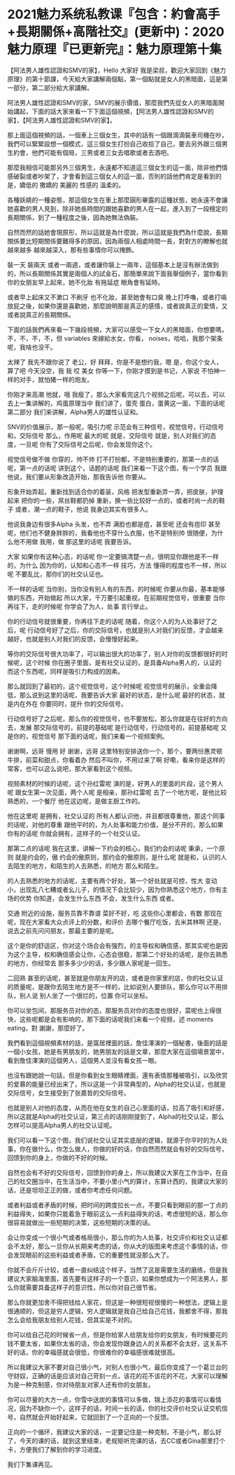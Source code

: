 # 2021魅力系统私教课『包含：約會高手+長期關係+高階社交』(更新中)：2020魅力原理『已更新完』：魅力原理第十集

【阿法男人雄性認證和SMV的家】，Hello 大家好 我是梁叔，歡迎大家回到《魅力原理》的第十節課，今天給大家講解兩個點，第一個點就是女人的黑暗面，這是第一部分，第二部分給大家講解。

阿法男人雄性認證和SMV的家，SMV的展示價值，那麼我們先從女人的黑暗面開始講起，下面的話大家來看一下下面這個視頻，【阿法男人雄性認證和SMV的家】，【阿法男人雄性認證和SMV的家】。

那上面這個視頻的話，一個車上三個女生，其中的話有一個跟滴滴裝車司機在吵，我們可以緊緊設想一個模式，這三個女生打扮自己收拾了自己，要去另外跟三個男生約會，他們可能有個局，三男或者三女去唱歌或者去酒吧。

那麼我相信可能那另外三個男生，永遠都不知道這三個女生的這一面，除非他們情感破裂或者吵架了，才會看到這三個女人的這一面，否則的話他們肯定是看到的是，嬌低的 撒嬌的 美麗的 性感的 溫柔的。

各種妖嬈的一種姿態，那這個女生在車上那麼圓形畢露的這種狀態，她永遠不會讓她喜歡的男人見到，除非她長時間的跟她喜歡的男人在一起，進入到了一段穩定的長期關係，到了一種程度之後，因為她無法偽裝。

自然而然的話她會現原形，所以這就是為什麼說，所以這就是我們為什麼說，長期關係要比短期關係要難得多的原因，因為兩個人相處時間一長，對對方的瞭解也就越來越多 越來越深入，那有些事情你可以掩飾。

裝一天 裝兩天 或者一兩週，或者讓你裝上一兩年，這個基本上是沒有辦法做到的，所以長期關係其實是兩個人的試金石，那簡單來說下面我舉個例子，當你看到你的女朋友早上起來，她不化妝 有拖延症 眼角會有延時。

或者早上起床又不漱口 不刷牙 也不化妝，甚至她會有口臭 晚上打呼嚕，或者打嗝 放屁之後，如果你還是喜歡她，那麼說明那是真正的感情，或者說真正的愛情，又或者說真正的長期關係。

下面的話我們再來看一下幾段視頻，大家可以感受一下女人的黑暗面，你想要嗎，不，不，不，不，但 variables 來嫁給水女，你看， noises，哈哈，我那个架条呢，我啥也没干。

太辣了 我先不跟你说了 老公，好 拜拜，你是不是想约我，嗯 是，你这个女人，算了吧 今天没空，我 我 哎 美女 你等一下，你刚才摸到是书记，人家说 不怕神一样的对手，就怕猪一样的炮友。

你刚才来高潮 他就，哦 我瘦了，那么大家看完这几个视频之后呢，可以去，可以去上一集讲解的，鸡蛋原理当中 我们讲了，蛋壳 蛋白，蛋黄这一面，下面的话呢 第二部分 我们来讲解，Alpha男人的雄性认证和。

SNV的价值展示，那一般呢，吸引力呢 示范会有三种信号，视觉信号，行动信号和，交际信号 那么，作用呢 最大的呢 就是，交际信号 就是，别人对我们的态度，一旦呢 你有了交际信号之后呢，你会发现你这个。

视觉信号做不做 你穿的，帅不帅 打不打扮都，不是特别重要的，那第一点的话呢，第一点的话呢 讲到这个，话题的话呢 我们来看一下这个图，有一个学员 我跟他说，我们要从形象改造开始，那我告诉他 你要从。

形象开始弄起，重新找到适合你的着装，风格 把发型重新弄一弄，把皮肤，护理起来 把你的一些，屌丝鞋都扔掉 重新，换一些比较好一点的，或者时尚一点的鞋子 或者，潮一点的鞋子，他说 我身边其实有很多人。

他说我身边有很多Alpha 头发，也不弄 满脸也都是痘，甚至呢 还会有痘印 甚至呢，他们也不健身胖胖的，我看他也不穿什么衣服，也不是特别帅 很随便，为什么他不用做 我用，做 那这里的话呢 我要告诉。

大家 如果你有这种心态，的话呢 你一定要搞清楚一点，很明显你跟他是不一样的，为什么 因为你的，认知和心态不一样 技巧，方法 懂得的程度也不一样，所以呢 不要乱比，那你们的社交认证也。

不一样的话呢 当你别，当你没有别人有的东西，的时候呢 你要从你最，基本能够做的东西，开始做起 所以大家，千万要引起重视，在前期视觉信号，很重要 当你再往下，走的时候呢 你学会了为人，处事 言行举止。

你的行动信号就很重要，你再往下走的话呢 随着，你这个人的为人处事好了之后，呢 行动信号好了之后，你的交际信号，也就是别人对我们的反馈，才会越来越好，也就是别人对我们的反馈，会慢慢好起来。

等你的交际信号很大功率了，可以输出很大的功率了，别人对你的反馈都很好的时候呢，这个时候 你在圈子里面，是有社交认证的，是具备Alpha男人的，认证的 而这个东西呢，同样是吸引力构成的因素。

那么就回到了最初的，这个视觉信号，这个时候呢 视觉信号的展示，全重会降低，那么说到这里的话呢，我要告诉大家 最好的状态，是什么呢 最好的状态，就是内在外在 你要同时，提升 你的交际信号。

行动信号好了之后呢，那么你的视觉信号，也不要放松，那么你就是在往好的方向去，发展 那交际信号的，前提的基础呢 是行动信号，行动信号的，前提基础呢 又是你的，视觉信号 那下面的话呢，我们来看一个视频案例。

谢谢啊，远哥 慢用 好 谢谢，远哥 这里特别安排送你一个，那个，要两份惠灵顿牛排，前菜和甜点，你看着办 然后不叫你，不用过来了啊 好嘞，看来你是这样的常客，也可以这么说吧，那大家看到这个视频。

视频素材的时候的话呢，这个孙红雷呢 演的是，好男人的里面的片段，这个男人呢 跟女生第一次见面，两个人呢 是相亲，那孙红雷呢 去了一个地方呢，是他比较熟悉的，一个餐厅 他在这边呢，是做主厨工作的。

他在这里呢 是拥有，社交认证的 所有人都认识他，并且都很尊重他，那这个同事的话呢，对他的尊重 跟他平时的，为人处事和能力价值，是分不开的，那么如果你有的话呢 你就会拥有，这样子的一个社交认证。

那第二点的话呢 我在这里，讲解一下约会的核心，我们约会的话呢 秉承，一个原则 就是约会的，傲 约会的傲原则，那约会的傲原则，是什么呢 就是和，认识的人去陌生的地方，和陌生的人去熟悉，的地方 那么和陌生。

的人去熟悉的地方的话呢，主要有两个好处，第一个好处就是可控，性大 变动小，出现乱八七糟或者幺儿子，的情况下会比较少，因为你熟悉这个地方，你有主场的优势 你知道，会发生什么东西 不会，发生什么东西 或者。

交通 附近的设施，服务员靠不靠谱 菜好不好，吃 这些你心里都会，有数 那现在呢，现在大家看大众点评上的分数，和评价 去哪个餐厅吃饭，去米其林啊 还是，说去之前先问问朋友，那最主要的是呢。

这个是你的舒适区，你对这个场合会有强烈，的主导权和确信感，那其实呢也是因为这个主导，权和确信感会让你，心态会很稳，那第二个好处的话呢，是你去熟悉的地方，你经常去 那多多少少的话，多少跟人家呢是一回生。

二回熟 甚至的话呢，甚至就是你朋友开的店，或者是你家里的店，你的社交认证的质量呢，是跟你去陌生地方是不一样的，比如说别人要排队，那么你可以不用排队，别人说 别人坐了一个很烂的，位置 你可以坐标。

你可以坐包间，那服务员对你的态，那服务员对你的态度也很好，菜呢也上得很快，这些呢都是会有影响的，那下面的话呢我们来看一个视频，述 moments eating，對 謝謝，那麼好了。

我們看到這個視頻素材的話，是窩居裡面的話，詹佳澤演的一個秘書，後面的話是一個小女孩，她是有男朋友的，她男朋友的話是文章，那麼大家在這個場景當中，看到詹佳澤演的這個男人，這個男人並沒有看女孩一眼。

也沒有跟她說一句話，但是你看到女生眼睛裡面，還有表情那種被吸引，以及欣赏的爱慕的能量已经出来了，所以这是一个非常典型的，Alpha的社交认证，也就是交际信号，女生接受到了张嘉哲的交际信号。

也就是别人对他的态度，从而在他在女生的自己心里面的话，拉高了吸引和好感，所以这就是Alpha的社交认证，第三点的话刚刚提到了，Alpha的社交认证，那么怎样可以提高Alpha男人的社交认证呢。

我们可以看一下这个图，我们说社交认证其实底层的逻辑，就源于你平时的为人处事，你在做什么，你怎么做人，你做的好的话，你自然而然就会有好的交际信号，回馈到你的身上，你做的不好的时候。

自然也会有不好的交际信号，回馈到你的身上，所以我建议大家在工作当中，在自己的社交圈当中，在生活当中，不要小里小气的算计，东算计西的，我建议大家的话，还是坦坦正正的做，或者你考虑任何问题。

或者利益或者矛盾的时候，把时间的跨度拉长一点，不要只看到眼前的那一丁点的利益得失，如果你只能着急于眼前这么一点利益得失的话，考虑很短的话，那么你很容易就做出一些短期的决策，这些短期的决策的话。

会让你变成一个很小气或者格局很小，那么你的为人处事，社交评价和社交认证都会不太好，那么一旦你从长期来考虑的话，你从大的版图来考虑这个事情的话，你会发现眼前的这些利益或者矛盾，它的重要性就没那么大了。

你就不会斤斤计较，或者一直纠结这个样子，当然了这是需要生活的磨练，但是我建议大家脑海里面，首先要有这样子的一个意识，如果你想成为一个阿法男人，那么你就需要具备这样子的意识性，所以你对自己很节省。

那么你就更加舍不得把钱给人家花，但这是一种很短视很傻的一种想法，逻辑上是很通顺的，但这是穷人逻辑，穷人逻辑就是我自己给自己花钱，我都舍不得，那我怎么会给我朋友给别人花钱，但其实是不对的。

你可以给自己花的时候省一点，但是你给家人给朋友给你的女朋友，有时候要花的钱不要太省，如果你太省的话，你会发现你跟身边人的关系都不会太好，这关系不好的话，你的幸福感就会很低，你很难你的幸福感很难就很高。

所以我建议大家不要对自己很小气，对别人也很小气，最后你变成了一个葛兰台的守财奴，正确的话是应该对自己苛刻一点，该花的花不该花的不花，大家可以理解为是一种克制感，你对待朋友对家人还有你的女朋友。

你可以尽量的大方一点，你雪中送炭的事情可以多做，锦上添花的事情可以看情况，因为不缺你一个，这样子的话，时间一长的话，你的社交评价社交认证交机信号，自然就会开始好起来，它就回到了一个正向的一个反馈。

正向的一个循环，我建议大家的话，一定要记住是一种克制，不是小气，那么好了，今天的课的话，就到这里结束，老规矩听完课的话，去CC或者Gina那里打个卡，方便我们了解到你的学习进度。

我们下集课再见。